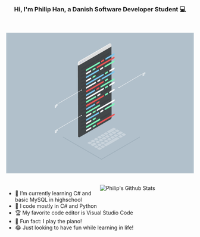 
<!-- Banner -->
<h3 align="center">Hi, I'm Philip Han, a Danish Software Developer Student 💻</h3>

<br />

<p align="center">
	<img align="center" height="30%" src="https://github.com/Philipnah/Philipnah/blob/master/assets/Coding.gif">
</p>

<!-- Talking about you -->
<br />
<!-- Any image aligned to the right. Beware the width -->
<a href="https://github.com/Philipnah">
    <img width="50%" align="right" alt="Philip's Github Stats" src="https://github-readme-stats.vercel.app/api?username=Philipnah&show_icons=true&hide_border=true" />
  </a>


<!-- - 💻 I’m currently working on -->
- 🌱 I’m currently learning C# and basic MySQL in highschool
- 🐍 I code mostly in C# and Python
- 🏆 My favorite code editor is Visual Studio Code
- 🎹 Fun fact: I play the piano!
- 😂 Just looking to have fun while learning in life!




<!--START_SECTION:activity-->
<!--END_SECTION:activity-->
